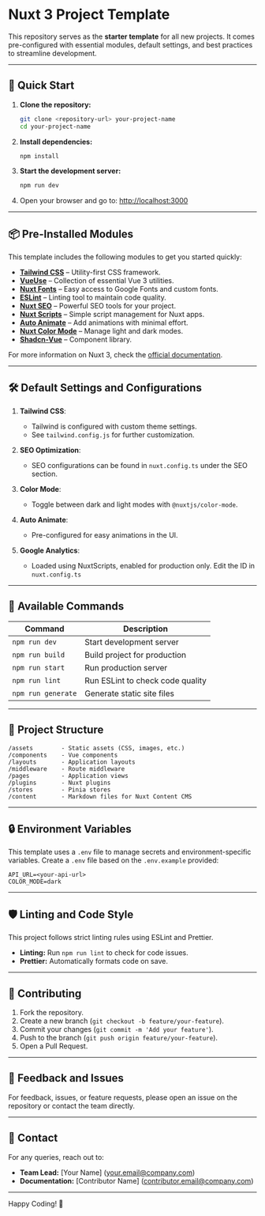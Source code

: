 # Nuxt 3 Project Template

This repository serves as the **starter template** for all new projects. It comes pre-configured with essential modules, default settings, and best practices to streamline development.

---

## 🚀 Quick Start

1. **Clone the repository:**

   ```bash
   git clone <repository-url> your-project-name
   cd your-project-name
   ```

2. **Install dependencies:**

   ```bash
   npm install
   ```

3. **Start the development server:**

   ```bash
   npm run dev
   ```

4. Open your browser and go to: [http://localhost:3000](http://localhost:3000)

---

## 📦 Pre-Installed Modules

This template includes the following modules to get you started quickly:

- **[Tailwind CSS](https://tailwindcss.nuxtjs.org/)** – Utility-first CSS framework.
- **[VueUse](https://vueuse.org/nuxt/README.html)** – Collection of essential Vue 3 utilities.
- **[Nuxt Fonts](https://fonts.nuxt.com/)** – Easy access to Google Fonts and custom fonts.
- **[ESLint](https://eslint.nuxt.com/)** – Linting tool to maintain code quality.
- **[Nuxt SEO](https://nuxtseo.com/)** – Powerful SEO tools for your project.
- **[Nuxt Scripts](https://scripts.nuxt.com/)** – Simple script management for Nuxt apps.
- **[Auto Animate](https://auto-animate.formkit.com/#usage)** – Add animations with minimal effort.
- **[Nuxt Color Mode](https://color-mode.nuxtjs.org/)** – Manage light and dark modes.
- **[Shadcn-Vue](https://www.shadcn-vue.com/)** – Component library.

For more information on Nuxt 3, check the [official documentation](https://nuxt.com/docs/getting-started).

---

## 🛠 Default Settings and Configurations

1. **Tailwind CSS**:
   - Tailwind is configured with custom theme settings.
   - See `tailwind.config.js` for further customization.

2. **SEO Optimization**:
   - SEO configurations can be found in `nuxt.config.ts` under the SEO section.

3. **Color Mode**:
   - Toggle between dark and light modes with `@nuxtjs/color-mode`.

4. **Auto Animate**:
   - Pre-configured for easy animations in the UI.

4. **Google Analytics**:
   - Loaded using NuxtScripts, enabled for production only. Edit the ID in `nuxt.config.ts`

---

## 🧰 Available Commands

| Command           | Description                          |
| ----------------- | ------------------------------------ |
| `npm run dev`     | Start development server             |
| `npm run build`   | Build project for production         |
| `npm run start`   | Run production server                |
| `npm run lint`    | Run ESLint to check code quality     |
| `npm run generate`| Generate static site files           |

---

## 📂 Project Structure

```
/assets        - Static assets (CSS, images, etc.)
/components    - Vue components
/layouts       - Application layouts
/middleware    - Route middleware
/pages         - Application views
/plugins       - Nuxt plugins
/stores        - Pinia stores
/content       - Markdown files for Nuxt Content CMS
```

---

## 🔒 Environment Variables

This template uses a `.env` file to manage secrets and environment-specific variables. Create a `.env` file based on the `.env.example` provided:

```
API_URL=<your-api-url>
COLOR_MODE=dark
```

---

## 🛡 Linting and Code Style

This project follows strict linting rules using ESLint and Prettier.

- **Linting:** Run `npm run lint` to check for code issues.
- **Prettier:** Automatically formats code on save.

---

## 🤝 Contributing

1. Fork the repository.
2. Create a new branch (`git checkout -b feature/your-feature`).
3. Commit your changes (`git commit -m 'Add your feature'`).
4. Push to the branch (`git push origin feature/your-feature`).
5. Open a Pull Request.

---

## 📝 Feedback and Issues

For feedback, issues, or feature requests, please open an issue on the repository or contact the team directly.

---

## 📧 Contact

For any queries, reach out to:

- **Team Lead:** [Your Name] (your.email@company.com)
- **Documentation:** [Contributor Name] (contributor.email@company.com)

---

Happy Coding! 🚀

